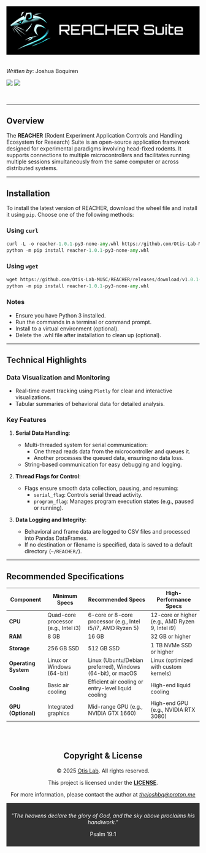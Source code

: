 <div align="center">
    <img src="src/reacher/assets/reacher-icon-banner.png" alt="REACHER logo">
</div>

<br>

*Written by*: Joshua Boquiren

[![](https://img.shields.io/badge/@thejoshbq-grey?style=for-the-badge&logo=github)](https://github.com/thejoshbq) [![](https://img.shields.io/badge/@thejoshbq-grey?style=for-the-badge&logo=X)](https://x.com/thejoshbq)

<br>

---

## Overview

The **REACHER** (Rodent Experiment Application Controls and Handling Ecosystem for Research) Suite is an open-source application framework designed for experimental paradigms involving head-fixed rodents. It supports connections to multiple microcontrollers and facilitates running multiple sessions simultaneously from the same computer or across distributed systems.

---

## Installation

To install the latest version of REACHER, download the wheel file and install it using `pip`. Choose one of the following methods:

### Using `curl`
```python
curl -L -o reacher-1.0.1-py3-none-any.whl https://github.com/Otis-Lab-MUSC/REACHER/releases/download/v1.0.1-beta/reacher-1.0.1-py3-none-any.whl
python -m pip install reacher-1.0.1-py3-none-any.whl
```
### Using `wget`
```python
wget https://github.com/Otis-Lab-MUSC/REACHER/releases/download/v1.0.1-beta/reacher-1.0.1-py3-none-any.whl
python -m pip install reacher-1.0.1-py3-none-any.whl
```

### Notes

- Ensure you have Python 3 installed.
- Run the commands in a terminal or command prompt.
- Install to a virtual environment (optional).
- Delete the .whl file after installation to clean up (optional).

---

## **Technical Highlights**

### **Data Visualization and Monitoring**
- Real-time event tracking using `Plotly` for clear and interactive visualizations.
- Tabular summaries of behavioral data for detailed analysis.

### **Key Features**

1. **Serial Data Handling**:
   - Multi-threaded system for serial communication:
     - One thread reads data from the microcontroller and queues it.
     - Another processes the queued data, ensuring no data loss.
   - String-based communication for easy debugging and logging.

2. **Thread Flags for Control**:
   - Flags ensure smooth data collection, pausing, and resuming:
     - `serial_flag`: Controls serial thread activity.
     - `program_flag`: Manages program execution states (e.g., paused or running).

3. **Data Logging and Integrity**:
   - Behavioral and frame data are logged to CSV files and processed into Pandas DataFrames.
   - If no destination or filename is specified, data is saved to a default directory (`~/REACHER/`).

---

## **Recommended Specifications**

| **Component** | **Minimum Specs** | **Recommended Specs** | **High-Performance Specs** |
|------------------------|------------------------------------------|------------------------------------------|-----------------------------------------|
| **CPU**               | Quad-core processor (e.g., Intel i3)     | 6-core or 8-core processor (e.g., Intel i5/i7, AMD Ryzen 5) | 12-core or higher (e.g., AMD Ryzen 9, Intel i9) |
| **RAM**               | 8 GB                                     | 16 GB                                    | 32 GB or higher                         |
| **Storage**           | 256 GB SSD                               | 512 GB SSD                               | 1 TB NVMe SSD or higher                 |
| **Operating System**  | Linux or Windows (64-bit)                | Linux (Ubuntu/Debian preferred), Windows (64-bit), or macOS | Linux (optimized with custom kernels)   |
| **Cooling**           | Basic air cooling                       | Efficient air cooling or entry-level liquid cooling | High-end liquid cooling                 |
| **GPU (Optional)**    | Integrated graphics                     | Mid-range GPU (e.g., NVIDIA GTX 1660)   | High-end GPU (e.g., NVIDIA RTX 3080)    |

<br><br>
<div align="center">
  <h2>Copyright & License</h2>
  <p>© 2025 <a href="http://www.otis-lab.org">Otis Lab</a>. All rights reserved.</p>
  <p>This project is licensed under the <a href=""><strong>LICENSE</strong></a>.</p>
  <p>For more information, please contact the author at <a href="mailto:thejoshbq@proton.me"><i>thejoshbq@proton.me</i></a>
</div>

<div align="center", style="padding: 10px; background-color: #333; color: white;">
    <p><i>"The heavens declare the glory of God, and the sky above proclaims his handiwork."</i>
    <p>Psalm 19:1</p>
</div>
